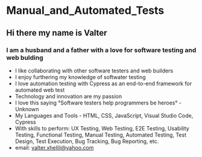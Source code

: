 # Manual_and_Automated_Tests

## Hi there my name is Valter

### I am a husband and a father with a love for software testing and web bulding
- I like collaborating with other software testers and web builders
- I enjoy furthering my knowledge of softwater testing 
- I love automation testing with Cypress as an end-to-end framework for automated web test
- Technology and innovation are my passion 
- I love this saying °Software testers help programmers be heroes° - Unknown 
- My Languages and Tools - HTML, CSS, JavaScript, Visual Studio Code, Cypress
- With skills to perform: UX Testing, Web Testing, E2E Testing, Usability Testing, Functional Testing, Manual Testing, Automated Testing, Test Design, Test Execution,    Bug Tracking, Bug Reporting, etc.
- email: valter.xhelili@yahoo.com
